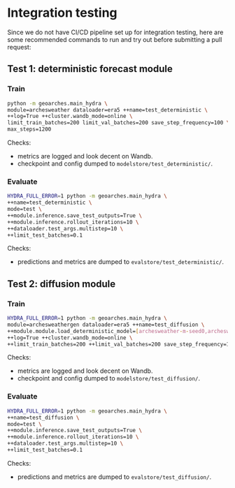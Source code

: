 # Integration testing

Since we do not have CI/CD pipeline set up for integration testing, here are some recommended commands to run and try out before submitting a pull request:

## Test 1: deterministic forecast module

### Train

```sh
python -m geoarches.main_hydra \
module=archesweather dataloader=era5 ++name=test_deterministic \
++log=True ++cluster.wandb_mode=online \
limit_train_batches=200 limit_val_batches=200 save_step_frequency=100 \
max_steps=1200
```

Checks:
- metrics are logged and look decent on Wandb.
- checkpoint and config dumped to `modelstore/test_deterministic/`.

### Evaluate

```sh
HYDRA_FULL_ERROR=1 python -m geoarches.main_hydra \
++name=test_deterministic \
mode=test \
++module.inference.save_test_outputs=True \
++module.inference.rollout_iterations=10 \
++dataloader.test_args.multistep=10 \
++limit_test_batches=0.1
```

Checks:
- predictions and metrics are dumped to `evalstore/test_deterministic/`.

## Test 2: diffusion module

### Train
```sh
HYDRA_FULL_ERROR=1 python -m geoarches.main_hydra \
module=archesweathergen dataloader=era5 ++name=test_diffusion \
++module.module.load_deterministic_model=[archesweather-m-seed0,archesweather-m-seed1,archesweather-m-skip-seed0,archesweather-m-skip-seed1] \
++log=True ++cluster.wandb_mode=online \
++limit_train_batches=200 ++limit_val_batches=200 save_step_frequency=100
```

Checks:
- metrics are logged and look decent on Wandb.
- checkpoint and config dumped to `modelstore/test_diffusion/`.

### Evaluate

```sh
HYDRA_FULL_ERROR=1 python -m geoarches.main_hydra \
++name=test_diffusion \
mode=test \
++module.inference.save_test_outputs=True \
++module.inference.rollout_iterations=10 \
++dataloader.test_args.multistep=10 \
++limit_test_batches=0.1
```

Checks:
- predictions and metrics are dumped to `evalstore/test_diffusion/`.
